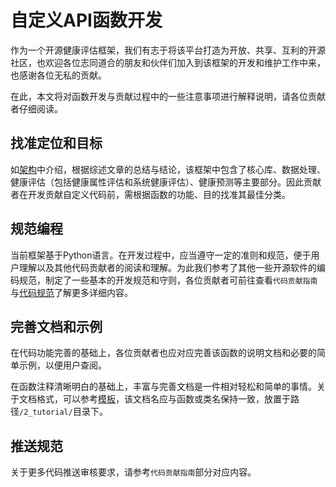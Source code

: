 # 自定义API函数开发

作为一个开源健康评估框架，我们有志于将该平台打造为开放、共享、互利的开源社区，也欢迎各位志同道合的朋友和伙伴们加入到该框架的开发和维护工作中来，也感谢各位无私的贡献。

在此，本文将对函数开发与贡献过程中的一些注意事项进行解释说明，请各位贡献者仔细阅读。

## 找准定位和目标

如[架构](../1_introduction/what.html#架构)中介绍，根据综述文章的总结与结论，该框架中包含了核心库、数据处理、健康评估（包括健康属性评估和系统健康评估）、健康预测等主要部分。因此贡献者在开发贡献自定义代码前，需根据函数的功能、目的找准其最佳分类。

## 规范编程

当前框架基于Python语言。在开发过程中，应当遵守一定的准则和规范，便于用户理解以及其他代码贡献者的阅读和理解。为此我们参考了其他一些开源软件的编码规范，制定了一些基本的开发规范和守则，各位贡献者可前往查看`代码贡献指南`与[代码规范](./style.html)了解更多详细内容。

## 完善文档和示例

在代码功能完善的基础上，各位贡献者也应对应完善该函数的说明文档和必要的简单示例，以便用户查阅。

在函数注释清晰明白的基础上，丰富与完善文档是一件相对轻松和简单的事情。关于文档格式，可以参考[模板](../2_tutorial/template_of_document.html)，该文档名应与函数或类名保持一致，放置于路径`/2_tutorial/`目录下。

## 推送规范

关于更多代码推送审核要求，请参考`代码贡献指南`部分对应内容。
